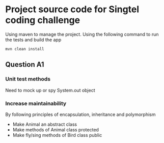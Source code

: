 # Project source code for Singtel coding challenge
Using maven to manage the project. Using the following command to run the tests and build the app
```
mvn clean install
```
## Question A1
### Unit test methods
Need to mock up or spy System.out object
### Increase maintainability
By following principles of encapsulation, inheritance and polymorphism
- Make Animal an abstract class
- Make methods of Animal class protected
- Make fly/sing methods of Bird class public

